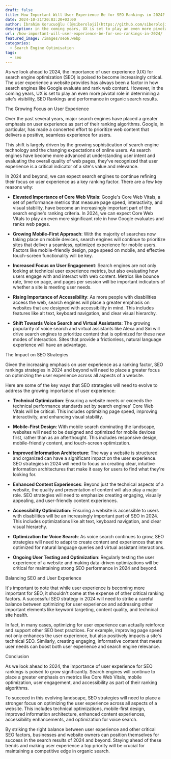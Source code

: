 ```yaml
---
draft: false
title: How Important Will User Experience Be for SEO Rankings in 2024?
date: 2024-10-21T20:03:20+03:00
author: İbrahim Korucuoğlu ([@siberoloji](https://github.com/siberoloji))
description: in the coming years, UX is set to play an even more pivotal role in determining a site's visibility, SEO Rankings and performance in organic search results.
url: /how-important-will-user-experience-be-for-seo-rankings-in-2024/
featured_image: /images/seo6.webp
categories:
  - Search Engine Optimisation
tags:
  - seo
---
```



As we look ahead to 2024, the importance of user experience (UX) for search engine optimization (SEO) is poised to become increasingly critical. The user experience a website provides has always been a factor in how search engines like Google evaluate and rank web content. However, in the coming years, UX is set to play an even more pivotal role in determining a site's visibility, SEO Rankings and performance in organic search results.



The Growing Focus on User Experience



Over the past several years, major search engines have placed a greater emphasis on user experience as part of their ranking algorithms. Google, in particular, has made a concerted effort to prioritize web content that delivers a positive, seamless experience for users.



This shift is largely driven by the growing sophistication of search engine technology and the changing expectations of online users. As search engines have become more advanced at understanding user intent and evaluating the overall quality of web pages, they've recognized that user experience is a critical indicator of a site's value and relevance.



In 2024 and beyond, we can expect search engines to continue refining their focus on user experience as a key ranking factor. There are a few key reasons why:


* **Elevated Importance of Core Web Vitals**: Google's Core Web Vitals, a set of performance metrics that measure page speed, interactivity, and visual stability, have become an increasingly important part of the search engine's ranking criteria. In 2024, we can expect Core Web Vitals to play an even more significant role in how Google evaluates and ranks web pages.

* **Growing Mobile-First Approach**: With the majority of searches now taking place on mobile devices, search engines will continue to prioritize sites that deliver a seamless, optimized experience for mobile users. Factors like mobile-friendly design, page speed on mobile, and effective touch-screen functionality will be key.

* **Increased Focus on User Engagement**: Search engines are not only looking at technical user experience metrics, but also evaluating how users engage with and interact with web content. Metrics like bounce rate, time on page, and pages per session will be important indicators of whether a site is meeting user needs.

* **Rising Importance of Accessibility**: As more people with disabilities access the web, search engines will place a greater emphasis on websites that are designed with accessibility in mind. This includes features like alt text, keyboard navigation, and clear visual hierarchy.

* **Shift Towards Voice Search and Virtual Assistants**: The growing popularity of voice search and virtual assistants like Alexa and Siri will drive search engines to prioritize content that is optimized for these new modes of interaction. Sites that provide a frictionless, natural language experience will have an advantage.




The Impact on SEO Strategies



Given the increasing emphasis on user experience as a ranking factor, SEO rankings strategies in 2024 and beyond will need to place a greater focus on optimizing the user experience across all aspects of a website.



Here are some of the key ways that SEO strategies will need to evolve to address the growing importance of user experience:


* **Technical Optimization**: Ensuring a website meets or exceeds the technical performance standards set by search engines' Core Web Vitals will be critical. This includes optimizing page speed, improving interactivity, and enhancing visual stability.

* **Mobile-First Design**: With mobile search dominating the landscape, websites will need to be designed and optimized for mobile devices first, rather than as an afterthought. This includes responsive design, mobile-friendly content, and touch-screen optimization.

* **Improved Information Architecture**: The way a website is structured and organized can have a significant impact on the user experience. SEO strategies in 2024 will need to focus on creating clear, intuitive information architectures that make it easy for users to find what they're looking for.

* **Enhanced Content Experiences**: Beyond just the technical aspects of a website, the quality and presentation of content will also play a major role. SEO strategies will need to emphasize creating engaging, visually appealing, and user-friendly content experiences.

* **Accessibility Optimization**: Ensuring a website is accessible to users with disabilities will be an increasingly important part of SEO in 2024. This includes optimizations like alt text, keyboard navigation, and clear visual hierarchy.

* **Optimization for Voice Search**: As voice search continues to grow, SEO strategies will need to adapt to create content and experiences that are optimized for natural language queries and virtual assistant interactions.

* **Ongoing User Testing and Optimization**: Regularly testing the user experience of a website and making data-driven optimizations will be critical for maintaining strong SEO performance in 2024 and beyond.




Balancing SEO and User Experience



It's important to note that while user experience is becoming more important for SEO, it shouldn't come at the expense of other critical ranking factors. A successful SEO strategy in 2024 will need to strike a careful balance between optimizing for user experience and addressing other important elements like keyword targeting, content quality, and technical site health.



In fact, in many cases, optimizing for user experience can actually reinforce and support other SEO best practices. For example, improving page speed not only enhances the user experience, but also positively impacts a site's technical SEO. Similarly, creating engaging, informative content that meets user needs can boost both user experience and search engine relevance.



Conclusion



As we look ahead to 2024, the importance of user experience for SEO rankings is poised to grow significantly. Search engines will continue to place a greater emphasis on metrics like Core Web Vitals, mobile optimization, user engagement, and accessibility as part of their ranking algorithms.



To succeed in this evolving landscape, SEO strategies will need to place a stronger focus on optimizing the user experience across all aspects of a website. This includes technical optimizations, mobile-first design, improved information architecture, enhanced content experiences, accessibility enhancements, and optimization for voice search.



By striking the right balance between user experience and other critical SEO factors, businesses and website owners can position themselves for success in the search results of 2024 and beyond. Staying ahead of these trends and making user experience a top priority will be crucial for maintaining a competitive edge in organic search.

